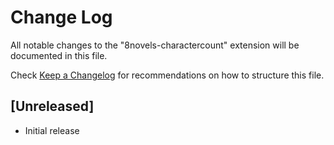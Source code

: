 # Change Log
All notable changes to the "8novels-charactercount" extension will be documented in this file.

Check [Keep a Changelog](http://keepachangelog.com/) for recommendations on how to structure this file.

## [Unreleased]
- Initial release